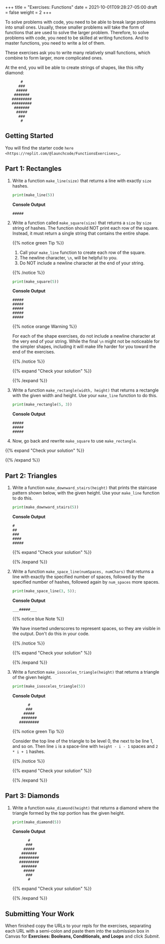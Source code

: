+++
title = "Exercises: Functions"
date = 2021-10-01T09:28:27-05:00
draft = false
weight = 2
+++

To solve problems with code, you need to be able to break large
problems into small ones. Usually, these smaller problems will take the form of
functions that are used to solve the larger problem. Therefore, to solve problems with code, 
you need to be skilled at writing functions. And to master
functions, you need to write a *lot* of them.

These exercises ask you to write many relatively small functions, which
combine to form larger, more complicated ones.

At the end, you will be able to create strings of shapes, like this nifty
diamond:

```console
       #
      ###
     #####
    #######
   #########
   #########
    #######
     #####
      ###
       #
```

## Getting Started

You will find the starter code `here <https://replit.com/@launchcode/FunctionsExercises>`_.

## Part 1: Rectangles

1. Write a function `make_line(size)` that returns a line with exactly `size`
   hashes.

   ```python
   print(make_line(5))
   ```

   **Console Output**

   ```console
   #####
   ```

1. Write a function called `make_square(size)` that returns a `size` by
   `size` string of hashes. The function should NOT print each row of the
   square. Instead, it must return a single string that contains the entire
   shape.

   {{% notice green Tip %}}
   
   1. Call your `make_line` function to create each row of the square.
   1. The newline character, `\n`, will be helpful to you.
   1. Do NOT include a newline character at the end of your string.

   {{% /notice %}}

   ```python
   print(make_square(5))
   ```

   **Console Output**

   ```console
   #####
   #####
   #####
   #####
   #####
   ```

   {{% notice orange Warning %}}
   
   For each of the shape exercises, do not include a newline character at
   the very end of your string. While the final `\n` might not be
   noticeable for the simpler shapes, including it will make life harder for
   you toward the end of the exercises.

   {{% /notice %}}

   {{% expand "Check your solution" %}}
   
   {{% /expand %}}

1. Write a function `make_rectangle(width, height)` that returns a
   rectangle with the given width and height. Use your `make_line` function to
   do this.

   ```python
   print(make_rectangle(5, 3))
   ```

   **Console Output**

   ```console
   #####
   #####
   #####
   ```

1. Now, go back and rewrite `make_square` to use `make_rectangle`.

{{% expand "Check your solution" %}}

{{% /expand %}}

## Part 2:  Triangles

1. Write a function `make_downward_stairs(height)` that prints the staircase
   pattern shown below, with the given height. Use your `make_line` function
   to do this.

   ```python
   print(make_downward_stairs(5))
   ```

   **Console Output**

   ```console
   #
   ##
   ###
   ####
   #####
   ```

   {{% expand "Check your solution" %}}
   
   {{% /expand %}}

1. Write a function `make_space_line(numSpaces, numChars)` that returns a line
   with exactly the specified number of spaces, followed by the
   specified number of hashes, followed again by `num_spaces` more spaces.

   ```python
   print(make_space_line(3, 5));
   ```

   **Console Output**

   ```console
   ___#####___
   ```

   {{% notice blue Note %}}
   
   We have inserted underscores to represent spaces, so they are visible in the output. Don't do this in your code.

   {{% /notice %}}
   
   {{% expand "Check your solution" %}}
   
   {{% /expand %}}

1. Write a function `make_isosceles_triangle(height)` that returns a triangle
   of the given height.

   ```python
   print(make_isosceles_triangle(5))
   ```

   **Console Output**

   ```console
          #
         ###
        #####
       #######
      #########
   ```

   {{% notice green Tip %}}
   
   Consider the top line of the triangle to be level 0, the next to be line 1, and so on. Then line `i` is a space-line with `height - i - 1` spaces and `2 * i + 1` hashes.

   {{% /notice %}}

   {{% expand "Check your solution" %}}
   
   {{% /expand %}}

## Part 3: Diamonds

1. Write a function `make_diamond(height)` that returns a diamond where the
   triangle formed by the *top* portion has the given height.

   ```python
   print(make_diamond(5))
   ```

   **Console Output**

   ```console
          #
         ###
        #####
       #######
      #########
      #########
       #######
        #####
         ###
          #
   ```

   {{% expand "Check your solution" %}}
   
   {{% /expand %}}

## Submitting Your Work

When finished copy the URLs to your repls for the exercises, separating each URL with a semi-colon and paste them into the submission box in Canvas for **Exercises: Booleans, Conditionals, and Loops** and click *Submit*.

